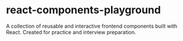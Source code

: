 # react-components-playground
A collection of reusable and interactive frontend components built with React. Created for practice and interview preparation.
